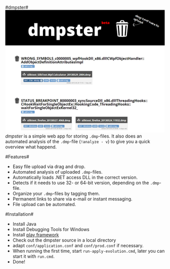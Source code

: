 #dmpster#
![dmpster screenshot](dmpster.png)
_dmpster_ is a simple web app for storing `.dmp`-files. 
It also does an automated analysis of the `.dmp`-file (`!analyze - v`) to give you a quick overview what happend.

#Features#
* Easy file upload via drag and drop.
* Automated analysis of uploaded `.dmp`-files.
* Automatically loads .NET access DLL in the correct version.
* Detects if it needs to use 32- or 64-bit version, depending on the `.dmp`-file.
* Organize your `.dmp`-files by tagging them.
* Permanent links to share via e-mail or instant messaging.
* File upload can be automated.

#Installation#
* Install Java
* Install Debugging Tools for Windows
* Install [play framework](http://downloads.typesafe.com/play/2.2.0/play-2.2.0.zip)
* Check out the dmpster source in a local directory
* adapt `conf/application.conf` and `conf/prod.conf` if necessary.
* When running the first time, start `run-apply-evolution.cmd`, later you can start it with `run.cmd`.
* Done!
